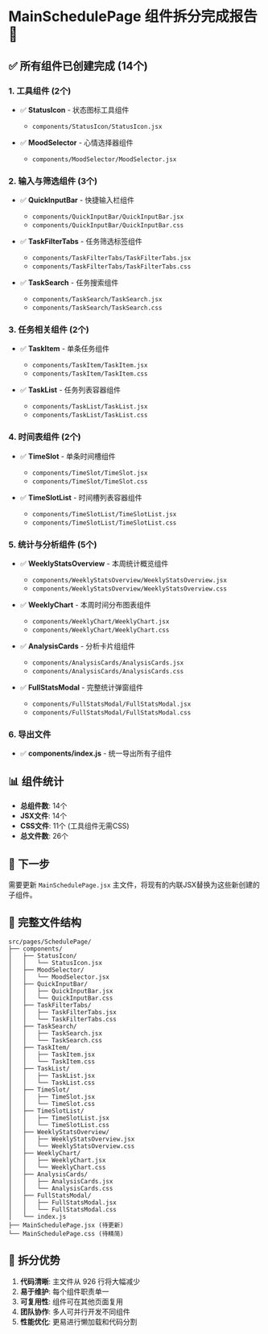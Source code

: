 # MainSchedulePage 组件拆分完成报告 🎉

## ✅ 所有组件已创建完成 (14个)

### 1. 工具组件 (2个)
- ✅ **StatusIcon** - 状态图标工具组件
  - `components/StatusIcon/StatusIcon.jsx`
  
- ✅ **MoodSelector** - 心情选择器组件
  - `components/MoodSelector/MoodSelector.jsx`

### 2. 输入与筛选组件 (3个)
- ✅ **QuickInputBar** - 快捷输入栏组件
  - `components/QuickInputBar/QuickInputBar.jsx`
  - `components/QuickInputBar/QuickInputBar.css`
  
- ✅ **TaskFilterTabs** - 任务筛选标签组件
  - `components/TaskFilterTabs/TaskFilterTabs.jsx`
  - `components/TaskFilterTabs/TaskFilterTabs.css`
  
- ✅ **TaskSearch** - 任务搜索组件
  - `components/TaskSearch/TaskSearch.jsx`
  - `components/TaskSearch/TaskSearch.css`

### 3. 任务相关组件 (2个)
- ✅ **TaskItem** - 单条任务组件
  - `components/TaskItem/TaskItem.jsx`
  - `components/TaskItem/TaskItem.css`
  
- ✅ **TaskList** - 任务列表容器组件
  - `components/TaskList/TaskList.jsx`
  - `components/TaskList/TaskList.css`

### 4. 时间表组件 (2个)
- ✅ **TimeSlot** - 单条时间槽组件
  - `components/TimeSlot/TimeSlot.jsx`
  - `components/TimeSlot/TimeSlot.css`
  
- ✅ **TimeSlotList** - 时间槽列表容器组件
  - `components/TimeSlotList/TimeSlotList.jsx`
  - `components/TimeSlotList/TimeSlotList.css`

### 5. 统计与分析组件 (5个)
- ✅ **WeeklyStatsOverview** - 本周统计概览组件
  - `components/WeeklyStatsOverview/WeeklyStatsOverview.jsx`
  - `components/WeeklyStatsOverview/WeeklyStatsOverview.css`
  
- ✅ **WeeklyChart** - 本周时间分布图表组件
  - `components/WeeklyChart/WeeklyChart.jsx`
  - `components/WeeklyChart/WeeklyChart.css`
  
- ✅ **AnalysisCards** - 分析卡片组组件
  - `components/AnalysisCards/AnalysisCards.jsx`
  - `components/AnalysisCards/AnalysisCards.css`
  
- ✅ **FullStatsModal** - 完整统计弹窗组件
  - `components/FullStatsModal/FullStatsModal.jsx`
  - `components/FullStatsModal/FullStatsModal.css`

### 6. 导出文件
- ✅ **components/index.js** - 统一导出所有子组件

## 📊 组件统计

- **总组件数**: 14个
- **JSX文件**: 14个
- **CSS文件**: 11个 (工具组件无需CSS)
- **总文件数**: 26个

## 🎯 下一步

需要更新 `MainSchedulePage.jsx` 主文件，将现有的内联JSX替换为这些新创建的子组件。

## 📂 完整文件结构

```
src/pages/SchedulePage/
├── components/
│   ├── StatusIcon/
│   │   └── StatusIcon.jsx
│   ├── MoodSelector/
│   │   └── MoodSelector.jsx
│   ├── QuickInputBar/
│   │   ├── QuickInputBar.jsx
│   │   └── QuickInputBar.css
│   ├── TaskFilterTabs/
│   │   ├── TaskFilterTabs.jsx
│   │   └── TaskFilterTabs.css
│   ├── TaskSearch/
│   │   ├── TaskSearch.jsx
│   │   └── TaskSearch.css
│   ├── TaskItem/
│   │   ├── TaskItem.jsx
│   │   └── TaskItem.css
│   ├── TaskList/
│   │   ├── TaskList.jsx
│   │   └── TaskList.css
│   ├── TimeSlot/
│   │   ├── TimeSlot.jsx
│   │   └── TimeSlot.css
│   ├── TimeSlotList/
│   │   ├── TimeSlotList.jsx
│   │   └── TimeSlotList.css
│   ├── WeeklyStatsOverview/
│   │   ├── WeeklyStatsOverview.jsx
│   │   └── WeeklyStatsOverview.css
│   ├── WeeklyChart/
│   │   ├── WeeklyChart.jsx
│   │   └── WeeklyChart.css
│   ├── AnalysisCards/
│   │   ├── AnalysisCards.jsx
│   │   └── AnalysisCards.css
│   ├── FullStatsModal/
│   │   ├── FullStatsModal.jsx
│   │   └── FullStatsModal.css
│   └── index.js
├── MainSchedulePage.jsx (待更新)
└── MainSchedulePage.css (待精简)
```

## 🎊 拆分优势

1. **代码清晰**: 主文件从 926 行将大幅减少
2. **易于维护**: 每个组件职责单一
3. **可复用性**: 组件可在其他页面复用
4. **团队协作**: 多人可并行开发不同组件
5. **性能优化**: 更易进行懒加载和代码分割
